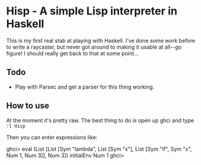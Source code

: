 # Hisp - A simple Lisp interpreter in Haskell

This is my first real stab at playing with Haskell. I've done some work
before to write a raycaster, but never got around to making it usable at
all--go figure! I should really get back to that at some point...

## Todo

* Play with Parsec and get a parser for this thing working.

## How to use

At the moment it's pretty raw. The best thing to do is open up ghci and type
`:l Hisp`

Then you can enter expressions like:

   ghci> eval (List [List [Sym "lambda", List [Sym "x"], List [Sym "if", Sym "x", Num 1, Num 3]], Num 3]) initialEnv
   Num 1
   ghci>
   

